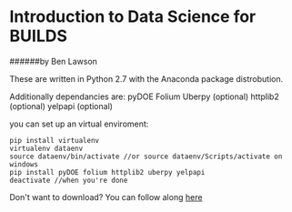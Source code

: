 # Introduction to Data Science for BUILDS

######by Ben Lawson


These are written in Python 2.7 with the Anaconda package distrobution.

Additionally dependancies are:
pyDOE
Folium
Uberpy (optional)
httplib2 (optional)
yelpapi (optional)

you can set up an virtual enviroment:
```
pip install virtualenv
virtualenv dataenv
source dataenv/bin/activate //or source dataenv/Scripts/activate on windows
pip install pyDOE folium httplib2 uberpy yelpapi
deactivate //when you're done
```
Don't want to download? You can follow along [here](http://nbviewer.ipython.org/github/benlawson/intro-to-data/blob/master/Intro-to-sampling.ipynb?flush_cache=true)
